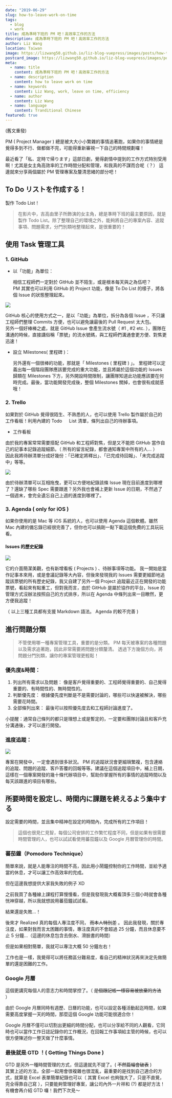 ```yaml
---
date: "2019-06-29"
slug: how-to-leave-work-on-time
tags:
  - blog
  - work
title: 成為準時下班的 PM 吧！高效率工作的方法
description: 成為準時下班的 PM 吧！高效率工作的方法
author: Liz Wang
location: Taiwan
image: https://lizwang50.github.io/liz-blog-vuepress/images/posts/how-to-leave-work-on-time.jpeg
postcard_image: https://lizwang50.github.io/liz-blog-vuepress/images/posts/how-to-leave-work-on-time.jpeg
meta:
  - name: title
    content: 成為準時下班的 PM 吧！高效率工作的方法
  - name: description
    content: how to leave work on time
  - name: keywords
    content: Liz Wang, work, leave on time, efficiency
  - name: author
    content: Liz Wang
  - name: language
    content: Tranditional Chinese
featured: true
---
```


(舊文重發)

PM ( Project Manager ) 總是被大大小小繁雜的事情追著跑，如果你的事情總是覺得多到不行、做都做不完，可能得重新審視一下自己的時間規劃囉！

最近看了「私、定時で帰ります」這部日劇，覺得劇情中提到的工作方式特別受用啊！尤其是女主角高效率的工作時間分配和管理，和我真的不謀而合呢（？）
這邊就來分享兩個屬於 PM 管理專案及釐清思緒的部分吧！

## To Do リストを作成する！

製作 Todo List！

> 在影片中，吉高由里子所飾演的女主角，總是準時下班的最主要原因，就是製作 Todo List。除了整理自己的環境之外，能夠將自己的專案內容、追蹤事項、問題需求，分門別類地整理起來，是很重要的！

## 使用 Task 管理工具

### 1. GitHub

- 以「功能」為單位：

  相信工程師們一定對於 GitHub 並不陌生，或是根本每天與之為伍吧？<br />
  PM 其實也可以利用 GitHub 的 Project 功能，像是 To Do List 的樣子，將各個 Issue 的狀態整理起來。

<img src="https://i.imgur.com/aiVeUrm.png">

GitHub 核心的使用方式之一，是以「功能」為單位，拆分為各個 Issue ，不只讓工程師們整理 Commits 方便，也可以避免讓最後的 Pull Request 太大包。<br />
另外一個好棒棒之處，就是 GitHub Issue 會產生流水號（ #1 , #2 etc. ），團隊在溝通的時候，直接講俗稱「票號」的流水號碼，與工程師們溝通會更方便、對焦更迅速！

- 設立 Milestones( 里程碑 )：

  另外還有一個很棒的功能，那就是「 Milestones ( 里程碑 ) 」。
  里程碑可以定義出每一個階段團隊應該要完成的重大功能，並且將屬於這個功能的 Issues 歸類在 Milestones 下方，另外開設時間限制，讓團隊知道此功能應該要在何時完成。最後，當功能開發完成後，整個 Milestones 關掉，也會很有成就感哦！

### 2. Trello

如果對於 GitHub 覺得很陌生、不熟悉的人，也可以使用 Trello 製作屬於自己的工作看板！利用內建的 Todo 　 List 清單，條列出自己的待辦事項。

- 工作看板

由於我的專案常常需要搭配 GitHub 和工程師對焦，但是又不能把 GitHub 當作自己的記事本記錄追蹤細節。（ 所有的留言紀錄，都會通知專案中所有的人... ）<br />
因此我將待辦清單分成好幾份：「已確定將釋出」、「已完成待回報」、「未完成追蹤中」等等。

<img class="w-50" src="https://i.imgur.com/uSMtlZ4.jpg">

由於待辦清單可以互相拖曳，更可以方便地紀錄該條 Issue 現在目前進度到哪裡了？還缺了哪些 Spec 需要跟進？另外我也會補上更新 Issue 的日期，不然過了一個週末，會完全遺忘自己上週的進度到哪裡了。

### 3. Agenda ( only for iOS )

如果你使用的是 Mac 等 iOS 系統的人，也可以使用 Agenda 這個軟體。雖然 Mac 內建的備忘錄已經很完善了，但你也可以搞剛一點下載這個免費的工具玩玩看。

#### Issues 的歷史紀錄

<img class="w-50" src="https://i.imgur.com/C63oeuJ.jpg">

它的介面簡潔美觀，也有新增看板 ( Projects ) 、待辦事項等功能。
我一開始是當作記事本來用，或是會議記錄等大內容，但後來發現我的 Issues 需要更細節地追蹤該票號的所有歷史紀錄，我又自建了另外一個 Project 追蹤最近正在開發的功能票號，看起來有點重工，但對我而言，由於 GitHub 是屬於協作的平台，Issue 的管理方式沒辦法按照自己的方式排序，所以在 Agenda 中條列出來一目瞭然，更方便我追蹤！

（ 以上三種工具都有支援 Markdown 語法。 Agenda 的較不完善 )

## 進行問題分類

> 不管使用哪一種專案管理工具，重要的是分類。
> PM 每天被專案的各種問題以及需求追著跑，因此非常需要將問題分類釐清。
> 透過下方幾個方向，將問題分門別類，讓你的專案管理更輕鬆！

### 優先度&時間：

1. 列出所有需求以及問題：
   像是客戶覺得重要的、工程師覺得重要的、自己覺得重要的、有時間性的、無時間性的。
2. 判斷優先度：
   根據優先度判斷是不是需要討論的，哪些可以快速被解決，哪些需要花時間。
3. 全部條列出來：
   最後可以按照優先度去和工程師討論進度了。

小提醒：通常自己條列的都只是理想上或是暫定的，一定要和團隊討論且和客戶充分溝通後，才可以進行開發。

<!-- ### 進度：
也可以說是現在專案進行的狀態，像是還未開始、待確認、待回報、已釋出等等。 -->

### 進度追蹤：

<img class="w-100" src="https://i.imgur.com/DjoOrJ7.jpg">

專案在開發中，一定會遇到很多狀況。
PM 的追蹤狀況會更細瑣繁複，包含連絡的追蹤、問題的追蹤、客戶答覆的回報等等。建議在這個追蹤項目中，補上日期，這樣在一個專案開發的幾十條代辦項目中，幫助你掌握所有的事情的追蹤時間以及每天該跟進的項目有哪些。

## 所要時間を設定し、時間内に課題を終えるよう集中する

設定需要的時間，並且集中精神在設定的時間內，完成所有的工作項目！

> 這個也很見仁見智，每個公司安排的工作繁忙程度不同，但是如果有很需要時間管理的人，也可以試試看使用蕃茄鐘以及 Google 月曆管理你的時間。

### 蕃茄鐘（Pomodoro Technique）

簡單來說，就是人能專注的時間不高，因此用小鬧鐘控制你的工作時間，並給予適當的休息，才可以讓工作高效率的完成。

但在這邊我想提供大家我失敗的例子 XD

之前我買了各種線上課程打算慢慢看，但是我發現我大概看頂多三個小時就會各種恍神穿越，所以我就想說用蕃茄鐘試試看。

結果還是失敗...！

後來才 Realized 真的每個人專注度不同， <del>而本人特別差</del> 。
因此我發現，關於專注度，如果對我而言太困難的事情，專注度真的不會超過 25 分鐘，而且休息要不止 5 分鐘...（這邊的休息包含去倒水、滑臉書的時間）

但是如果相對簡單，我就可以專注大概 50 分鐘左右！

工作也是一樣，我覺得可以將任務區分難易度，看自己的精神狀況再來決定先做簡單的還是困難的工作。

### Google 月曆

這個更講究每個人的意志力和時間掌控了。（ <del>是個跟記帳一樣容易被放棄的方法</del> ）

由於 Google 月曆同時有週歷、日曆的功能，也可以設定各種活動起迄時間，如果需要高度掌握一天的時間，那麼這個 Google 功能可能很適合你！

Google 月曆不僅可以切割出更細的時間分配，也可以分享給不同的人觀看，它同時也可以當作工作日誌記錄你的工作概況，在回報工作事項給主管的時候，也可以很方便陳述你一整天做了什麼事情。

### 最後就是 GTD ！( Getting Things Done )

GTD 是另外一種時間管理的方式，但這邊就先不提了。( <del>不然篇幅會破表</del> )<br />
其實上述的方法，全部一起用會很複雜也很混亂，最重要的是找到自己適合的方式，就算是 Excel 表單簡單紀錄也可以（ 其實 Excel 也夠強大了，只是不直覺，完全得靠自己寫 ），只要能夠管理好專案，讓公司內外一片祥和 (?) 都是好方法！有機會再介紹 GTD 囉！我們下次見～
